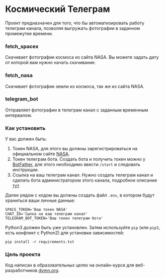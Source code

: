 # Космический Телеграм

Проект предназначен для того, что бы автоматизировать работу телеграм канала,
позволяя выгружать фотографии в заданном промежутке времени.

### fetch_spacex

Скачивает фотографии космоса из сайта NASA. Вы можете задать дату от которой вам нужно
начать скачивание.

### fetch_nasa

Скачивает фотографии земли из космоса, так же из сайта NASA.

### telegram_bot

Отправляет фотографии в телеграм канал с заданным временным интервалом.

### Как установить

У вас должен быть:

1. Токен NASA, для этого вы должны зарегистрироваться на официальном
   сайте [NASA](https://api.nasa.gov/).
2. Токен телеграм бота. Создать бота и получить токен можно
   у [BotFather](https://telegram.me/BotFather), для этого необходимо
   ввести `/start` и следовать инструкции.
3. Ссылка на ваш телеграм канал. Нужно создать телеграм канал и сделать бота
   администратором этого канала, подробное
   описание [тут](https://smmplanner.com/blog/otlozhennyj-posting-v-telegram/).

Далее рядом с кодом вы должны создать файл `.env`, в котором будут храниться
ваши личные данные:

```
SPACE_TOKEN='Ваш токен NASA'
CHAT_ID='Сылка на ваш телеграм канал'
TELEGRAM_BOT_TOKEN='Ваш токен телеграм бота'
```

Python3 должен быть уже установлен. Затем используйте `pip` (или `pip3`, есть
конфликт с Python2) для установки зависимостей:

```
pip install -r requirements.txt
```

### Цель проекта

Код написан в образовательных целях на онлайн-курсе для
веб-разработчиков [dvmn.org](https://dvmn.org/).